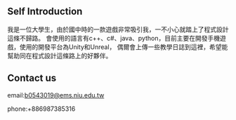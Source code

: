## Self Introduction
我是一位大學生，由於國中時的一款遊戲非常吸引我，一不小心就踏上了程式設計這條不歸路。
會使用的語言有c++、c#、java、python，目前主要在開發手機遊戲，使用的開發平台為Unity和Unreal，
偶爾會上傳一些教學日誌到這裡，希望能幫助同在程式設計這條路上的好夥伴。

## Contact us
email:b0543019@ems.niu.edu.tw

phone:+886987385316